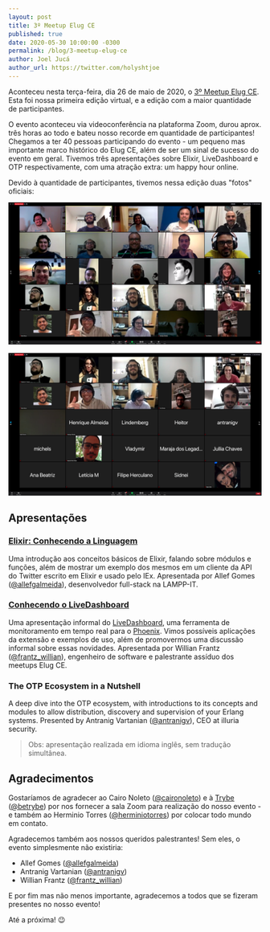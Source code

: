 ```yaml
---
layout: post
title: 3º Meetup Elug CE
published: true
date: 2020-05-30 10:00:00 -0300
permalink: /blog/3-meetup-elug-ce
author: Joel Jucá
author_url: https://twitter.com/holyshtjoe
---
```


Aconteceu nesta terça-feira, dia 26 de maio de 2020, o [3º Meetup Elug CE](https://www.eventbrite.com/e/3o-meetup-elug-ce-edicao-online-tickets-105455973656). Esta foi nossa primeira edição virtual, e a edição com a maior quantidade de participantes.

O evento aconteceu via videoconferência na plataforma Zoom, durou aprox. três horas ao todo e bateu nosso recorde em quantidade de participantes! Chegamos a ter 40 pessoas participando do evento - um pequeno mas importante marco histórico do Elug CE, além de ser um sinal de sucesso do evento em geral. Tivemos três apresentações sobre Elixir, LiveDashboard e OTP respectivamente, com uma atração extra: um happy hour online.

Devido à quantidade de participantes, tivemos nessa edição duas "fotos" oficiais:

![3º Meetup Elug CE: Foto Oficial 1](/media/3-meetup-elug-ce-photo-1.png "3º Meetup Elug CE: Foto Oficial")

![3º Meetup Elug CE: Foto Oficial 2](/media/3-meetup-elug-ce-photo-2.png "3º Meetup Elug CE: Foto Oficial")

## Apresentações

### [Elixir: Conhecendo a Linguagem](https://speakerdeck.com/allefgomes/elixir-conhecendo-a-linguagem)

Uma introdução aos conceitos básicos de Elixir, falando sobre módulos e funções, além de mostrar um exemplo dos mesmos em um cliente da API do Twitter escrito em Elixir e usado pelo IEx. Apresentada por Allef Gomes ([@allefgalmeida](https://twitter.com/allefgalmeida)), desenvolvedor full-stack na LAMPP-IT.

### [Conhecendo o LiveDashboard](https://slides.com/luigiwillian/live-dashboard)

Uma apresentação informal do [LiveDashboard](https://github.com/phoenixframework/phoenix_live_dashboard), uma ferramenta de monitoramento em tempo real para o [Phoenix](https://www.phoenixframework.org). Vimos possíveis aplicações da extensão e exemplos de uso, além de promovermos uma discussão informal sobre essas novidades. Apresentada por Willian Frantz ([@frantz_willian](https://twitter.com/frantz_willian)), engenheiro de software e palestrante assíduo dos meetups Elug CE.

### The OTP Ecosystem in a Nutshell

A deep dive into the OTP ecosystem, with introductions to its concepts and modules to allow distribution, discovery and supervision of your Erlang systems. Presented by Antranig Vartanian ([@antranigv](https://twitter.com/antranigv)), CEO at illuria security.

> Obs: apresentação realizada em idioma inglês, sem tradução simultânea.

## Agradecimentos

Gostaríamos de agradecer ao Cairo Noleto ([@caironoleto](https://twitter.com/caironoleto)) e à [Trybe](https://www.betrybe.com) ([@betrybe](https://twitter.com/betrybe)) por nos fornecer a sala Zoom para realização do nosso evento - e também ao Herminio Torres ([@herminiotorres](https://twitter.com/herminiotorres)) por colocar todo mundo em contato.

Agradecemos também aos nossos queridos palestrantes! Sem eles, o evento simplesmente não existiria:

- Allef Gomes ([@allefgalmeida](https://twitter.com/allefgalmeida))
- Antranig Vartanian ([@antranigv](https://twitter.com/antranigv))
- Willian Frantz ([@frantz_willian](https://twitter.com/frantz_willian))

E por fim mas não menos importante, agradecemos a todos que se fizeram presentes no nosso evento!

Até a próxima! 😉
